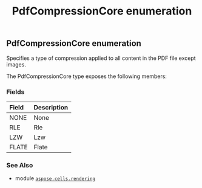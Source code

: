 ﻿---
title: PdfCompressionCore enumeration
second_title: Aspose.Cells for Python via .NET API References
description: 
type: docs
weight: 230
url: /aspose.cells.rendering/pdfcompressioncore/
is_root: false
---

## PdfCompressionCore enumeration

Specifies a type of compression applied to all content in the PDF file except images.



The PdfCompressionCore type exposes the following members:

### Fields
| Field | Description |
| :- | :- |
| NONE | None |
| RLE | Rle |
| LZW | Lzw |
| FLATE | Flate |



### See Also
* module [`aspose.cells.rendering`](..)
